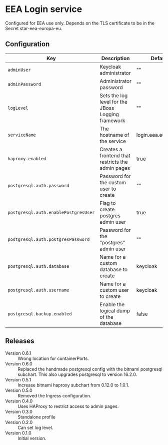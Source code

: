 # EEA Login service

Configured for EEA use only. Depends on the TLS certificate to be in the Secret star-eea-europa-eu.

## Configuration

| Key | Description | Default |
| --- | ----------- | ------- |
| `adminUser` | Keycloak administrator |"" |
| `adminPassword` | Administrator password |"" |
| `logLevel` | Sets the log level for the JBoss Logging framework |"" |
| `serviceName` | The hostname of the service | login.eea.europa.eu |
| `haproxy.enabled` | Creates a frontend that restricts the admin pages | true |
| `postgresql.auth.password` | Password for the custom user to create |"" |
| `postgresql.auth.enablePostgresUser` | Flag to create postgres admin user |true |
| `postgresql.auth.postgresPassword` | Password for the "postgres" admin user |"" |
| `postgresql.auth.database` | Name for a custom database to create |keycloak |
| `postgresql.auth.username` | Name for a custom user to create |keycloak |
| `postgresql.backup.enabled` | Enable the logical dump of the database | false |

## Releases

<dl>

  <dt>Version 0.6.1</dt>
  <dd>Wrong location for containerPorts.</dd>

  <dt>Version 0.6.0</dt>
  <dd>Replaced the handmade postgresql config with the bitnami postgresql subchart.
      This also upgrades postgresql to version 16.2.0.</dd>

  <dt>Version 0.5.1</dt>
  <dd>Increase bitnami haproxy subchart from 0.12.0 to 1.0.1.</dd>

  <dt>Version 0.5.0</dt>
  <dd>Removed the Ingress configuration.</dd>

  <dt>Version 0.4.0</dt>
  <dd>Uses HAProxy to restrict access to admin pages.</dd>

  <dt>Version 0.3.0</dt>
  <dd>Standalone profile</dd>

  <dt>Version 0.2.0</dt>
  <dd>Can set log level.</dd>

  <dt>Version 0.1.0</dt>
  <dd>Initial version.</dd>

</dl>

